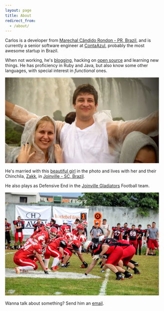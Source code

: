 ```yaml
---
layout: page
title: About
redirect_from:
  - /about/
---
```


Carlos is a developer from
[Marechal Cândido Rondon - PR, Brazil](http://goo.gl/maps/9HZwe),
and is currently a senior software engineer at
[ContaAzul](http://contaazul.com), probably the most awesome startup in Brazil.

<div class="github-cards">
  <div class="github-card" data-github="caarlos0"></div>
</div>

When not working, he's [blogging](http://carlosbecker.com),
hacking on [open source](https://github.com/caarlos0)
and learning new things. He has proficiency in Ruby and Java, but also
know some other languages, with special interest in _functional_ ones.

![me and my wife in Foz do Iguaçu Falls](/public/images/about.jpg)

He's married with this [beautiful girl](http://twitter.com/carinemeyer) in the
photo and lives with her and their Chinchila,
[Zakk](http://www.youtube.com/watch?v=YtWlIPGpxTc),
in [Joinville - SC, Brazil](http://goo.gl/maps/9tvI4).

He also plays as Defensive End in the [Joinville Gladiators][glads] Football
team.

![me in a train](/public/images/glads.jpg)

[glads]: http://www.joinvillegladiators.com.br

Wanna talk about something? Send him an [email](mailto:caarlos+blog@gmail.com).

<script src="http://lab.lepture.com/github-cards/widget.js"></script>

